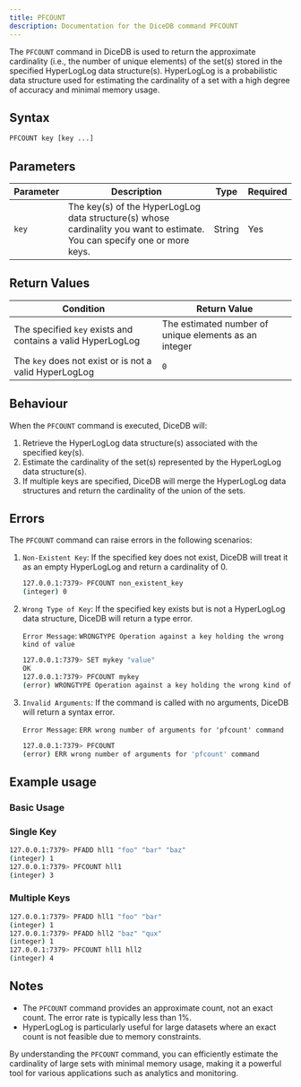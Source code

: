 ```yaml
---
title: PFCOUNT
description: Documentation for the DiceDB command PFCOUNT
---
```


The `PFCOUNT` command in DiceDB is used to return the approximate cardinality (i.e., the number of unique elements) of the set(s) stored in the specified HyperLogLog data structure(s). HyperLogLog is a probabilistic data structure used for estimating the cardinality of a set with a high degree of accuracy and minimal memory usage.

## Syntax

```bash
PFCOUNT key [key ...]
```

## Parameters

| Parameter | Description | Type | Required |
|-----------|-------------|------|----------|
| `key` | The key(s) of the HyperLogLog data structure(s) whose cardinality you want to estimate. You can specify one or more keys. | String | Yes |

## Return Values

| Condition                                      | Return Value                                      |
|------------------------------------------------|---------------------------------------------------|
| The specified `key` exists and contains a valid HyperLogLog | The estimated number of unique elements as an integer |
| The `key` does not exist or is not a valid HyperLogLog | `0` |

## Behaviour

When the `PFCOUNT` command is executed, DiceDB will:

1. Retrieve the HyperLogLog data structure(s) associated with the specified key(s).
2. Estimate the cardinality of the set(s) represented by the HyperLogLog data structure(s).
3. If multiple keys are specified, DiceDB will merge the HyperLogLog data structures and return the cardinality of the union of the sets.

## Errors

The `PFCOUNT` command can raise errors in the following scenarios:

1. `Non-Existent Key`: If the specified key does not exist, DiceDB will treat it as an empty HyperLogLog and return a cardinality of 0.

   ```bash
   127.0.0.1:7379> PFCOUNT non_existent_key
   (integer) 0
   ```

2. `Wrong Type of Key`: If the specified key exists but is not a HyperLogLog data structure, DiceDB will return a type error.

   `Error Message`: `WRONGTYPE Operation against a key holding the wrong kind of value`

   ```bash
   127.0.0.1:7379> SET mykey "value"
   OK
   127.0.0.1:7379> PFCOUNT mykey
   (error) WRONGTYPE Operation against a key holding the wrong kind of value
   ```

3. `Invalid Arguments`: If the command is called with no arguments, DiceDB will return a syntax error.

   `Error Message`: `ERR wrong number of arguments for 'pfcount' command`

   ```bash
   127.0.0.1:7379> PFCOUNT
   (error) ERR wrong number of arguments for 'pfcount' command
   ```

## Example usage

### Basic Usage

### Single Key

```bash
127.0.0.1:7379> PFADD hll1 "foo" "bar" "baz"
(integer) 1
127.0.0.1:7379> PFCOUNT hll1
(integer) 3
```

### Multiple Keys

```bash
127.0.0.1:7379> PFADD hll1 "foo" "bar"
(integer) 1
127.0.0.1:7379> PFADD hll2 "baz" "qux"
(integer) 1
127.0.0.1:7379> PFCOUNT hll1 hll2
(integer) 4
```

## Notes

- The `PFCOUNT` command provides an approximate count, not an exact count. The error rate is typically less than 1%.
- HyperLogLog is particularly useful for large datasets where an exact count is not feasible due to memory constraints.

By understanding the `PFCOUNT` command, you can efficiently estimate the cardinality of large sets with minimal memory usage, making it a powerful tool for various applications such as analytics and monitoring.
